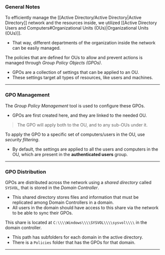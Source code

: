 ### General Notes

To efficiently manage the [[Active Directory/Active Directory|Active Directory]] network and the resources inside, we utilized [[Active Directory Users and Computers#Organizational Units (OUs)|Organizational Units (OUs)]].

- That way, different departments of the organization inside the network can be easily managed.

The policies that are defined for OUs to allow and prevent actions is managed through _Group Policy Objects (GPOs)_.

- GPOs are a collection of settings that can be applied to an OU.
- These settings target all types of resources, like users and machines.

---

### GPO Management

The _Group Policy Management_ tool is used to configure these GPOs.

- GPOs are first created here, and they are linked to the needed OU.

> The GPO will apply both to the OU, and to any sub-OUs under it.

To apply the GPO to a specific set of computers/users in the OU, use _security filtering_.

- By default, the settings are applied to all the users and computers in the OU, which are present in the **authenticated users** group.

---

### GPO Distribution

GPOs are distributed across the network using a _shared directory_ called `SYSVOL`, that is stored in the _Domain Controller_.

- This shared directory stores files and information that must be replicated among Domain Controllers in a domain.
- All users in the domain should have access to this share via the network to be able to sync their GPOs.

This share is located at `C:\\\\Windows\\\\SYSVOL\\\\sysvol\\\\` in the domain controller.

- This path has subfolders for each domain in the active directory.
- There is a `Policies` folder that has the GPOs for that domain.

---